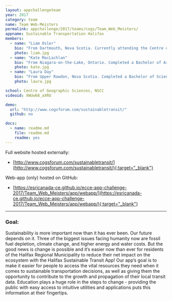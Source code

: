 ```yaml
---
layout: appchallengeteam
year: 2017
category: team
name: Team Web-Meisters
permalink: appchallenge/2017/teams/cogs/Team_Web_Meisters/
appname: Sustainable Transportation Halifax
members:
  - name: "Liam Osler"
    bio: "From Dartmouth, Nova Scotia. Currently attending the Centre of Geographic Sciences studying Surveying."
	photo: liam.jpg
  - name: "Kate MacLachlan"
    bio: "From Niagara-on-the-Lake, Ontario. Completed a Bachelor of Arts majoring in Geography at Memorial University of Newfoundland and Labrador, currently attending the Centre of Geographic Sciences doing an Advanced Geographic Information Systems diploma."
	photo: kate.jpg
  - name: "Laura Day"
    bio: "From Upper Rawdon, Nova Scotia. Completed a Bachelor of Science majoring in Geography at Memorial University of Newfoundland and Labrador, currently attending the Centre of Geographic Sciences doing an Advanced Geographic Information Systems diploma."
	photo: laura.jpg

school: Centre of Geographic Sciences, NSCC
videoid: XWUw68_aXRU

demo:
  url: "http://www.cogsforum.com/sustainabletransit/"
  github: no

docs:
  - name: readme.md
    file: readme.md
    readme: yes
---
```


Full website hosted externally:
- [http://www.cogsforum.com/sustainabletransit/](http://www.cogsforum.com/sustainabletransit/){:target="_blank"}

Web-app (only) hosted on GitHub:
- [https://esricanada-ce.github.io/ecce-app-challenge-2017/Team_Web_Meisters/app/webapp/](https://esricanada-ce.github.io/ecce-app-challenge-2017/Team_Web_Meisters/app/webapp/){:target="_blank"}

***

### Goal:
Sustainability is more important now than it has ever been. Our future depends on it. Three of the biggest issues facing humanity now are fossil
fuel depletion, climate change, and higher energy and water costs. But the good news is change is possible and it’s easier now than ever for
residents of the Halifax Regional Municipality to reduce their net impact on the ecosystem with the Halifax Sustainable Transit App! Our app’s
goal is to make it easier for people to access the vital resources they need when it comes to sustainable transportation decisions, as well as
giving them the opportunity to contribute to the growth and propagation of their local transit data. Education plays a huge role in the steps to
change - providing the public with easy access to intuitive utilities and applications puts this information at their fingertips.
